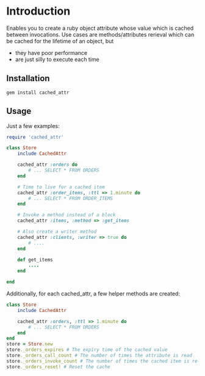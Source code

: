 # Introduction
Enables you to create a ruby object attribute whose value which is cached between invocations.
Use cases are methods/attributes rerieval which can be cached for the lifetime of an object, but
* they have poor performance
* are just silly to execute each time

## Installation
```
gem install cached_attr
```

## Usage
Just a few examples:

``` ruby
require 'cached_attr'

class Store
    include CachedAttr

    cached_attr :orders do
        # ... SELECT * FROM ORDERS
    end

    # Time to live for a cached item
    cached_attr :order_items, :ttl => 1.minute do
        # ... SELECT * FROM ORDER_ITEMS
    end

    # Invoke a method instead of a block
    cached_attr :items, :method => :get_items

    # Also create a writer method
    cached_attr :clients, :writer => true do
        # ....
    end

    def get_items
        ....
    end

end
```

Additionally, for each cached_attr, a few helper methods are created:
``` ruby
class Store
    include CachedAttr

    cached_attr :orders, :ttl => 1.minute do
        # ... SELECT * FROM ORDERS
    end
end
store = Store.new
store._orders_expires # The expiry time of the cached value
store._orders_call_count # The number of times the attribute is read
store._orders_invoke_count # The number of times the cached item is re-initialized
store._orders_reset! # Reset the cache
```